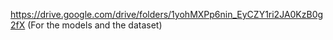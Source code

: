 https://drive.google.com/drive/folders/1yohMXPp6nin_EyCZY1ri2JA0KzB0g2fX (For the models and the dataset)
